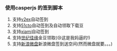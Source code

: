 ### 使用casperjs 的签到脚本

1. 支持[v2ex](http://v2ex.com)自动签到 
2. 支持[51cto](http://51cto.com)自动签到及自动领取下载豆
3. 支持[xiami](http://www.xiami.com)自动签到
4. 支持[世纪佳缘](http://www.jiayuan.com)金豆领取(😢这是我妈逼的!)
5. 支持[新浪微盘](http://vdisk.weibo.com)新浪微盘签到送空间(然而微盘就要。。。)
